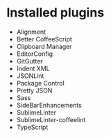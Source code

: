 # Installed plugins

* Alignment
* Better CoffeeScript
* Clipboard Manager
* EditorConfig
* GitGutter
* Indent XML
* JSONLint
* Package Control
* Pretty JSON
* Sass
* SideBarEnhancements
* SublimeLinter
* SublimeLinter-coffeelint
* TypeScript